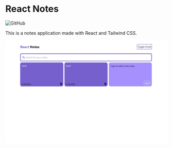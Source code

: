 # React Notes

![GitHub](https://img.shields.io/github/license/thomasluizon/react-notes-app)

This is a notes application made with React and Tailwind CSS.

![Screenshot](./screenshot.png)
